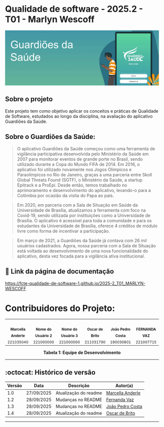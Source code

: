 # Qualidade de software - 2025.2 - T01 - Marlyn Wescoff
 ![ aplicativo Guardiões da Saúde](https://raw.githubusercontent.com/FCTE-Qualidade-de-Software-1/2025-2_T01_MARLYN-WESCOFF/refs/heads/main/docs/images/guadioesdasaude.png)

## Sobre o projeto

Este projeto tem como objetivo aplicar os conceitos e práticas de Qualidade de Software, estudados ao longo da disciplina, na avaliação do aplicativo Guardiões da Saúde.

## Sobre o Guardiões da Saúde:
> O aplicativo Guardiões da Saúde começou como uma ferramenta de vigilância participativa desenvolvida pelo Ministério da Saúde em 2007 para monitorar eventos de grande porte no  Brasil, sendo utilizado durante a Copa do Mundo FIFA de 2014. Em 2016, o aplicativo foi utilizado novamente nos Jogos Olímpicos e Paraolímpicos no Rio de Janeiro, graças a uma parceria entre Skoll Global Threats Found (SGTF), o Ministério da Saúde, a startup Epitrack e a ProEpi. Desde então, temos trabalhado no aprimoramento e desenvolvimento do aplicativo, levando-o para a Colômbia por ocasião da visita do Papa ao país.

> Em 2020, em parceria com a Sala de Situação em Saúde da Universidade de Brasília, atualizamos a ferramenta com foco na Covid-19, sendo utilizada por instituições como a Universidade de Brasília. O aplicativo é acessível para toda a comunidade e para os estudantes da Universidade de Brasília, oferece 4 créditos de módulo livre como forma de incentivar a participação.

> Em março de 2021, a Guardiões da Saúde já contava com 26 mil usuários cadastrados. Agora, nossa parceria com a Sala de Situação está voltada ao desenvolvimento de uma nova funcionalidade do aplicativo, desta vez focada para a vigilância ativa institucional.

## :paperclip: Link da página de documentação
https://fcte-qualidade-de-software-1.github.io/2025-2_T01_MARLYN-WESCOFF

# Contribuidores do Projeto:

<!-- Foto dos participantes do grupo -->
<table>
  <tr>
    <td align="center">
      <a href="https://github.com/marcellaanderle">
        <img style="border-radius: 50%;" src="https://github.com/marcellaanderle.png" width="100px;" alt=""/>
      </a>
      <br />
      <sub><b>Marcella Anderle</b></sub>
      <br />
      <sub>221035040</sub>
    </td>
    <td align="center">
      <a href="https://github.com/usuario2">
        <img style="border-radius: 50%;" src="https://github.com/usuario2.png" width="100px;" alt=""/>
      </a>
      <br />
      <sub><b>Nome do Usuário 2</b></sub>
      <br />
      <sub>221000000</sub>
    </td>
    <td align="center">
      <a href="https://github.com/usuario3">
        <img style="border-radius: 50%;" src="https://github.com/usuario3.png" width="100px;" alt=""/>
      </a>
      <br />
      <sub><b>Nome do Usuário 3</b></sub>
      <br />
      <sub>221000000</sub>
    </td>
    <td align="center">
      <a href="https://github.com/OscarDeBrito">
        <img style="border-radius: 50%;" src="https://github.com/OscarDeBrito.png" width="100px;" alt=""/>
      </a>
      <br />
      <sub><b>Oscar de Brito</b></sub>
      <br />
      <sub>211031790</sub>
    </td>
    <td align="center">
      <a href="https://github.com/johnaopedro">
        <img style="border-radius: 50%;" src="https://github.com/johnaopedro.png" width="100px;" alt=""/>
      </a>
      <br />
      <sub><b>João Pedro Costa </b></sub>
      <br />
      <sub>190030801 </sub>
    </td>
    <td align="center">
      <a href="https://github.com/Fernandavazgit1">
        <img style="border-radius: 50%;" src="https://github.com/Fernandavazgit1.png" width="100px;" alt=""/>
      </a>
      <br />
      <sub><b>  FERNANDA VAZ</b></sub>
      <br />
      <sub>221007715</sub>
    </td>
  </tr>
</table>

<p align="center"><b>Tabela 1: Equipe de Desenvolvimento</b></p>

<hr/>

## :octocat: Histórico de versão 

| Versão | Data       | Descrição                 | Autor(a) |
|--------|-----------|---------------------------|----------|
| 1.0    | 27/09/2025 | Atualização do readme     | [Marcella Anderle](https://github.com/marcellaanderle) |
| 1.2    | 28/09/2025 | Mudanças no README        | [Fernanda Vaz](https://github.com/Fernandavazgit1) |
| 1.3    | 28/09/2025 | Mudanças no README        | [João Pedro Costa](https://github.com/johnaopedro) |
| 1.4    | 28/09/2025 | Atualização do readme        | [Oscar de Brito](https://github.com/OscarDeBrito) |

<hr/>

